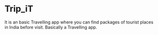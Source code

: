 # Trip_iT
It is an basic Travelling app where you can find packages of tourist places in India before visit. Basically a Travelling app. 
